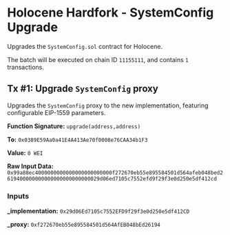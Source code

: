 # Holocene Hardfork - SystemConfig Upgrade
Upgrades the `SystemConfig.sol` contract for Holocene.

The batch will be executed on chain ID `11155111`, and contains `1` transactions.

## Tx #1: Upgrade `SystemConfig` proxy
Upgrades the `SystemConfig` proxy to the new implementation, featuring configurable EIP-1559 parameters.

**Function Signature:** `upgrade(address,address)`

**To:** `0x0389E59Aa0a41E4A413Ae70f0008e76CAA34b1F3`

**Value:** `0 WEI`

**Raw Input Data:** `0x99a88ec4000000000000000000000000f272670eb55e895584501d564afeb048bed2619400000000000000000000000029d06ed7105c7552efd9f29f3e0d250e5df412cd`

### Inputs
**_implementation:** `0x29d06Ed7105c7552EFD9f29f3e0d250e5df412CD`

**_proxy:** `0xf272670eb55e895584501d564AfEB048bEd26194`

